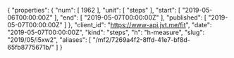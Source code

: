 {
  "properties": {
    "num": [
      1962
    ],
    "unit": [
      "steps"
    ],
    "start": [
      "2019-05-06T00:00:00Z"
    ],
    "end": [
      "2019-05-07T00:00:00Z"
    ],
    "published": [
      "2019-05-07T00:00:00Z"
    ]
  },
  "client_id": "https://www-api.jvt.me/fit",
  "date": "2019-05-07T00:00:00Z",
  "kind": "steps",
  "h": "h-measure",
  "slug": "2019/05/i5xw2",
  "aliases": [
    "/mf2/7269a4f2-8ffd-41e7-bf8d-65fb8775671b/"
  ]
}
